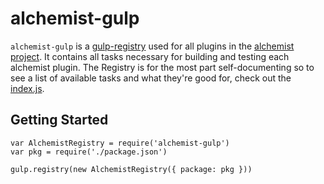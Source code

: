 alchemist-gulp
==============

`alchemist-gulp` is a [gulp-registry][] used for all plugins in the [alchemist
project][]. It contains all tasks necessary for building and testing each
alchemist plugin. The Registry is for the most part self-documenting so to see a
list of available tasks and what they're good for, check out the [index.js][].

Getting Started
---------------
```
var AlchemistRegistry = require('alchemist-gulp')
var pkg = require('./package.json')

gulp.registry(new AlchemistRegistry({ package: pkg }))
```

[gulp-registry]: https://github.com/gulpjs/gulp/blob/4.0/docs/API.md#gulpregistryregistry
[alchemist project]: https://github.com/webdesserts/alchemist-js
[index.js]: /index.js
